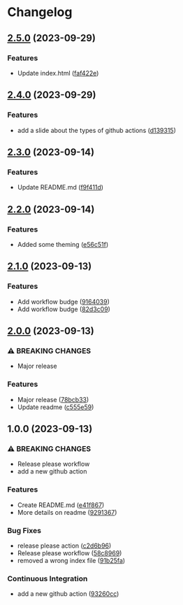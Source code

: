 # Changelog

## [2.5.0](https://github.com/mbaroncini/github_ci/compare/v2.4.0...v2.5.0) (2023-09-29)


### Features

* Update index.html ([faf422e](https://github.com/mbaroncini/github_ci/commit/faf422e5cf005936576e67e2bd71722b409abeee))

## [2.4.0](https://github.com/mbaroncini/github_ci/compare/v2.3.0...v2.4.0) (2023-09-29)


### Features

* add a slide about the types of github actions ([d139315](https://github.com/mbaroncini/github_ci/commit/d13931506f8e7a08ed1105d2d870dc879ec3633c))

## [2.3.0](https://github.com/mbaroncini/github_ci/compare/v2.2.0...v2.3.0) (2023-09-14)


### Features

* Update README.md ([f9f411d](https://github.com/mbaroncini/github_ci/commit/f9f411d2542f3cd70140c3a5c4d6859d975e9574))

## [2.2.0](https://github.com/mbaroncini/github_ci/compare/v2.1.0...v2.2.0) (2023-09-14)


### Features

* Added some theming ([e56c51f](https://github.com/mbaroncini/github_ci/commit/e56c51f33eb14643ac6b5994647ffad38cfeecb1))

## [2.1.0](https://github.com/mbaroncini/github_ci/compare/v2.0.0...v2.1.0) (2023-09-13)


### Features

* Add workflow budge ([9164039](https://github.com/mbaroncini/github_ci/commit/9164039ca6b137530ca71b21b02d743c7e5516b1))
* Add workflow budge ([82d3c09](https://github.com/mbaroncini/github_ci/commit/82d3c092113c27fe40a8f4f16291b6d2d7612cb6))

## [2.0.0](https://github.com/mbaroncini/github_ci/compare/v1.0.0...v2.0.0) (2023-09-13)


### ⚠ BREAKING CHANGES

* Major release

### Features

* Major release ([78bcb33](https://github.com/mbaroncini/github_ci/commit/78bcb33ae61ff83c5ffad7c8f3de7298a03d9f4f))
* Update readme ([c555e59](https://github.com/mbaroncini/github_ci/commit/c555e594994d09e4064c8e69c0b046b5b3a8fbf6))

## 1.0.0 (2023-09-13)


### ⚠ BREAKING CHANGES

* Release please workflow
* add a new github action

### Features

* Create README.md ([e41f867](https://github.com/mbaroncini/github_ci/commit/e41f8677890848355a556d9296d6ef23f5944233))
* More details on readme ([9291367](https://github.com/mbaroncini/github_ci/commit/9291367c55d5edf10afb7c265f70e156200d67f7))


### Bug Fixes

* release please action ([c2d6b96](https://github.com/mbaroncini/github_ci/commit/c2d6b96ad67b1eae142dad635803bf1a88b9cfef))
* Release please workflow ([58c8969](https://github.com/mbaroncini/github_ci/commit/58c8969fb97b80f6c475881f2d3629f152239a21))
* removed a wrong index file ([91b25fa](https://github.com/mbaroncini/github_ci/commit/91b25fa59bbea5e770cea784f5054d7776dd7bd6))


### Continuous Integration

* add a new github action ([93260cc](https://github.com/mbaroncini/github_ci/commit/93260cc65a477046ad234261e5410557e846bb2f))
